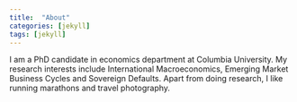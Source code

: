 ```yaml
---
title:  "About"
categories: [jekyll]
tags: [jekyll]
---
```

I am a PhD candidate in economics department at Columbia University. My research interests include International Macroeconomics, Emerging Market Business Cycles and Sovereign Defaults. Apart from doing research, I like running marathons and travel photography.